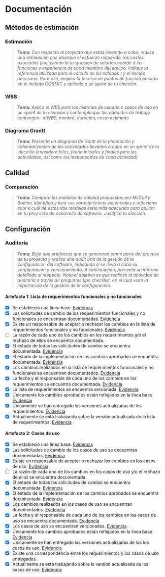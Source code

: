# Documentación

## Métodos de estimación

### Estimación

> **Tema:** *Con respecto al proyecto que estás llevando a cabo, realiza una estimación que abarque el esfuerzo requerido, los costes asociados (incluyendo la asignación de salarios acorde a las funciones y experiencia de cada miembro del equipo, indique la referencia utilizada para el cálculo de los salarios ) y el tiempo necesario. Para ello, emplea la técnica de puntos de función basada en el método COSMIC y aplícala a un sprint de tu elección.*


### WBS

> **Tema:** *Aplica el WBS para las historias de usuario o casos de uso en un sprint de tu elección y contempla que los paquetes de trabajo contengan : idWBS, nombre, duración, costo estimado*


### Diagrama Grantt
> **Tema:** *Presenta un diagrama de Gantt de la planeación y calendarización de las actividades llevadas a cabo en un sprint de tu elección (considera hitos, fecha iniciales y finales para las actividades, así como los responsables de cada actividad)*

## Calidad

###  Comparación

> **Tema:** *Compara los modelos de calidad propuestos por McCall y Boehm, identifica y lista sus características escenciales y reflexiona sobr e cuál de estos dos modelos sería más adecuado para aplicar en tu proy ecto de desarrollo de software. Justifica tu elección.*

## Configuración

###  Auditoría

> **Tema:** *Elige dos artefactos que se generaron como parte del proceso de tu proyecto y realiza una audit oría de la gestión de la configuración del software, indicando si se llevó a cabo su configuración y versionamiento. A continuación, presenta un informe detallado al respecto. Nota:el objetivo es que realicen la actividad de auditoria a través de preguntas tipo checklist, en el cual vean la importancia de la gestión de la configuración.*

#### Artefacto 1: Lista de requerimientos funcionales y no funcionales

 - [x] Se estableció una línea base. 
 <a href="https://github.com/KarenCampos842/Equipo-4/blob/PD-3/Evidencias.md#l%C3%ADnea-base">Evidencia</a>
 - [x] Las solicitudes de cambio de los requerimientos funcionales y no funcionales se encuentran documentadas.
  <a href="https://github.com/KarenCampos842/Equipo-4/blob/PD-3/Evidencias.md#solicitudes-de-cambioresponsable-de-aceptar-los-cambios">Evidencia</a>
 - [x] Existe un responsable de aceptar o rechazar los cambios en la lista de requerimientos funcionales y no funcionales. 
 <a href="https://github.com/KarenCampos842/Equipo-4/blob/PD-3/Evidencias.md#solicitudes-de-cambioresponsable-de-aceptar-los-cambios">Evidencia</a>
 - [ ] La razón de cada uno de los cambios en los requerimientos y/o el rechazo de ellos se encuentra documentada. 
 - [x] El estado de todas las solicitudes de cambio se encuentra documentada.
 <a href="https://github.com/KarenCampos842/Equipo-4/blob/PD-3/Evidencias.md#estado-de-solicitudes-e-implementaci%C3%B3n">Evidencia</a>
 - [x] El estado de la implementación de los cambios aprobados se encuentra documentada.
  <a href="https://github.com/KarenCampos842/Equipo-4/blob/PD-3/Evidencias.md#estado-de-solicitudes-e-implementaci%C3%B3n">Evidencia</a>
 - [x] Los cambios realizados en la lista de requerimientos funcionales y no funcionales  se encuentran documentados. 
  <a href="https://github.com/KarenCampos842/Equipo-4/blob/PD-3/Evidencias.md#cambios-realizados">Evidencia</a>
 - [x] La fecha y el responsable de cada uno de los cambios en los requerimientos se encuentra documentada. 
 <a href="https://github.com/KarenCampos842/Equipo-4/blob/PD-3/Evidencias.md#fecha-y-responsable-de-los-cambios">Evidencia</a>
 - [x] La lista de requerimientos se encuentra versionada. 
  <a href="https://github.com/KarenCampos842/Equipo-4/blob/PD-3/Evidencias.md#versionescambios-reflejadosentregas-versiones-actualizadas">Evidencia</a>
 - [x] Únicamente los cambios aprobados están reflejados en la línea base. 
 <a href="https://github.com/KarenCampos842/Equipo-4/blob/PD-3/Evidencias.md#versionescambios-reflejadosentregas-versiones-actualizadas">Evidencia</a>
 - [x] Únicamente se han entregado las versiones actualizadas de los requerimientos. 
 <a href="https://github.com/KarenCampos842/Equipo-4/blob/PD-3/Evidencias.md#versionescambios-reflejadosentregas-versiones-actualizadas">Evidencia</a>
 - [x] Actualmente se está trabajando sobre la versión actualizada de la lista de requerimientos. 
<a href="https://github.com/KarenCampos842/Equipo-4/blob/PD-3/Evidencias.md#versi%C3%B3n-actualizada">Evidencia</a>

#### Artefacto 2: Casos de uso

 - [x] Se estableció una línea base. 
 <a href="https://github.com/KarenCampos842/Equipo-4/blob/PD-3/Evidencias.md#l%C3%ADnea-base-1">Evidencia</a>
 - [x] Las solicitudes de cambio de los casos de uso se encuentran documentadas.
   <a href="https://github.com/KarenCampos842/Equipo-4/blob/PD-3/Evidencias.md#solicitudes-de-cambioresponsable-de-aceptar-los-cambios-1">Evidencia</a>
 - [x] Existe un responsable de aceptar o rechazar los cambios en los casos de uso.
   <a href="https://github.com/KarenCampos842/Equipo-4/blob/PD-3/Evidencias.md#solicitudes-de-cambioresponsable-de-aceptar-los-cambios-1">Evidencia</a> 
 - [ ] La razón de cada uno de los cambios en los casos de uso y/o el rechazo de ellos se encuentra documentada. 
 - [x] El estado de todas las solicitudes de cambio se encuentra documentada.
   <a href="https://github.com/KarenCampos842/Equipo-4/blob/PD-3/Evidencias.md#estado-de-solicitudes-e-implementaci%C3%B3n-1">Evidencia</a>
 - [x] El estado de la implementación de los cambios aprobados se encuentra documentada.
    <a href="https://github.com/KarenCampos842/Equipo-4/blob/PD-3/Evidencias.md#estado-de-solicitudes-e-implementaci%C3%B3n-1">Evidencia</a>
 - [x] Los cambios realizados en los casos de uso se encuentran documentados. 
    <a href="https://github.com/KarenCampos842/Equipo-4/blob/PD-3/Evidencias.md#cambios-realizados-1">Evidencia</a>
 - [x] La fecha y el responsable de cada uno de los cambios en los casos de uso se encuentra documentada. 
  <a href="https://github.com/KarenCampos842/Equipo-4/blob/PD-3/Evidencias.md#fecha-y-responsable-de-los-cambios-1">Evidencia</a>
 - [x] Los casos de uso se encuentran versionados. 
 <a href="https://github.com/KarenCampos842/Equipo-4/blob/PD-3/Evidencias.md#versionescambios-reflejadosentregas-versiones-actualizadas-1">Evidencia</a>
 - [x] Únicamente los cambios aprobados están reflejados en la línea base. 
  <a href="https://github.com/KarenCampos842/Equipo-4/blob/PD-3/Evidencias.md#versionescambios-reflejadosentregas-versiones-actualizadas-1">Evidencia</a>
 - [x] Únicamente se han entregado las versiones actualizadas de los los casos de uso. 
  <a href="https://github.com/KarenCampos842/Equipo-4/blob/PD-3/Evidencias.md#versionescambios-reflejadosentregas-versiones-actualizadas-1">Evidencia</a>
 - [x] Existe una correspondencia entre los requerimientos y los casos de uso entregados.
 - [x] Actualmente se está trabajando sobre la versión actualizada de los casos de uso.
  <a href="https://github.com/KarenCampos842/Equipo-4/blob/PD-3/Evid">Evidencia</a>
<!--stackedit_data:
eyJoaXN0b3J5IjpbLTkxNTg1NzkxNSwtMjgxOTI4MDg1LDE5Mj
A2NjMzMzcsMTg4ODQyNzAyMiwxMDY1MDg1MTk2LC0xNDU3MTgw
MjMsLTUxMjk0NjQyMyw1NDUxMTQzOTcsMjAwNzk2NjA0OCw1Nj
k1MDc2NDksLTU0NjU1NzM5OSwtNzc0Mzg4Njg3LDE4MDg1NTY3
MjcsMTE1MDg5ODYwMCwtMTUxNTgwODUzNSwtMTg3NDAyMTU0OC
wyMjc4NTUxNThdfQ==
-->